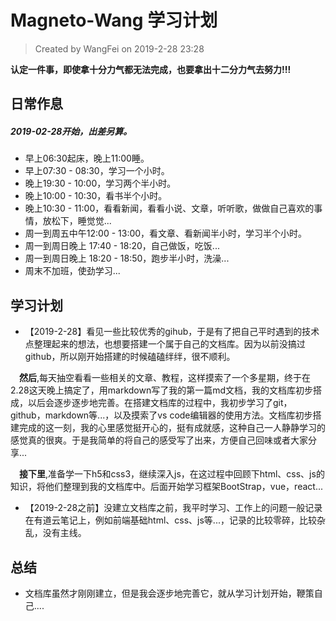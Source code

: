 # Magneto-Wang 学习计划

> Created by WangFei on 2019-2-28 23:28

**认定一件事，即使拿十分力气都无法完成，也要拿出十二分力气去努力!!!**

## 日常作息

##### 2019-02-28开始，出差另算。

* 早上06:30起床，晚上11:00睡。
* 早上07:30 - 08:30，学习一个小时。
* 晚上19:30 - 10:00，学习两个半小时。
* 晚上10:00 - 10:30，看书半个小时。
* 晚上10:30 - 11:00，看看新闻，看看小说、文章，听听歌，做做自己喜欢的事情，放松下，睡觉觉...
* 周一到周五中午12:00 - 13:00，看文章、看新闻半小时，学习半个小时。
* 周一到周日晚上 17:40 - 18:20，自己做饭，吃饭...
* 周一到周日晚上 18:20 - 18:50，跑步半小时，洗澡...
* 周末不加班，使劲学习...

## 学习计划

* 【2019-2-28】看见一些比较优秀的gihub，于是有了把自己平时遇到的技术点整理起来的想法，也想要搭建一个属于自己的文档库。因为以前没搞过github，所以刚开始搭建的时候磕磕绊绊，很不顺利。

&emsp;**然后**,每天抽空看看一些相关的文章、教程，这样摸索了一个多星期，终于在2.28这天晚上搞定了，用markdown写了我的第一篇md文档，我的文档库初步搭成，以后会逐步逐步地完善。在搭建文档库的过程中，我初步学习了git，github，markdown等...，以及摸索了vs code编辑器的使用方法。文档库初步搭建完成的这一刻，我的心里感觉挺开心的，挺有成就感，这种自己一人静静学习的感觉真的很爽。于是我简单的将自己的感受写了出来，方便自己回味或者大家分享...

&emsp;**接下里**,准备学一下h5和css3，继续深入js，在这过程中回顾下html、css、js的知识，将他们整理到我的文档库中。后面开始学习框架BootStrap，vue，react...

* 【2019-2-28之前】没建立文档库之前，我平时学习、工作上的问题一般记录在有道云笔记上，例如前端基础html、css、js等...，记录的比较零碎，比较杂乱，没有主线。

## 总结

* 文档库虽然才刚刚建立，但是我会逐步地完善它，就从学习计划开始，鞭策自己....
